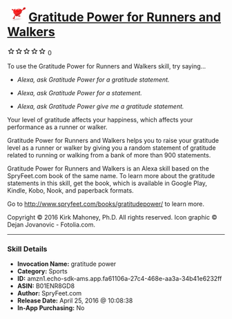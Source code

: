 # &nbsp;<img src="skill_icon" alt="Gratitude Power for Runners and Walkers icon" width="36"> [Gratitude Power for Runners and Walkers](http://alexa.amazon.com/#skills/amzn1.echo-sdk-ams.app.fa61106a-27c4-468e-aa3a-34b41e6232ff)
![0 stars](../../images/ic_star_border_black_18dp_1x.png)![0 stars](../../images/ic_star_border_black_18dp_1x.png)![0 stars](../../images/ic_star_border_black_18dp_1x.png)![0 stars](../../images/ic_star_border_black_18dp_1x.png)![0 stars](../../images/ic_star_border_black_18dp_1x.png) 0

To use the Gratitude Power for Runners and Walkers skill, try saying...

* *Alexa, ask Gratitude Power for a gratitude statement.*

* *Alexa, ask Gratitude Power for a statement.*

* *Alexa, ask Gratitude Power give me a gratitude statement.*

Your level of gratitude affects your happiness, which affects your performance as a runner or walker.

Gratitude Power for Runners and Walkers helps you to raise your gratitude level as a runner or walker by giving you a random statement of gratitude related to running or walking from a bank of more than 900 statements.

Gratitude Power for Runners and Walkers is an Alexa skill based on the SpryFeet.com book of the same name. To learn more about the gratitude statements in this skill, get the book, which is available in Google Play, Kindle, Kobo, Nook, and paperback formats.

Go to http://www.spryfeet.com/books/gratitudepower/ to learn more.

Copyright © 2016 Kirk Mahoney, Ph.D. All rights reserved.
Icon graphic © Dejan Jovanovic - Fotolia.com.

***

### Skill Details

* **Invocation Name:** gratitude power
* **Category:** Sports
* **ID:** amzn1.echo-sdk-ams.app.fa61106a-27c4-468e-aa3a-34b41e6232ff
* **ASIN:** B01ENR8GD8
* **Author:** SpryFeet.com
* **Release Date:** April 25, 2016 @ 10:08:38
* **In-App Purchasing:** No
